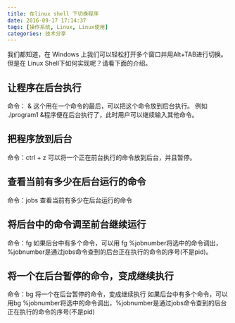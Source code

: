 ```yaml
---
title: 在linux shell 下切换程序
date: 2016-09-17 17:14:37
tags: [操作系统, Linux, Linux使用]
categories: 技术分享
---
```



我们都知道，在 Windows 上我们可以轻松打开多个窗口并用Alt+TAB进行切换。但是在 Linux Shell下如何实现呢？请看下面的介绍。

## 让程序在后台执行

命令： &
这个用在一个命令的最后，可以把这个命令放到后台执行。
例如 ./program1 &程序便在后台执行了，此时用户可以继续输入其他命令。

## 把程序放到后台

命令：ctrl + z
可以将一个正在前台执行的命令放到后台，并且暂停。

## 查看当前有多少在后台运行的命令

命令：jobs
查看当前有多少在后台运行的命令

## 将后台中的命令调至前台继续运行

命令：fg
如果后台中有多个命令，可以用 fg %jobnumber将选中的命令调出，%jobnumber是通过jobs命令查到的后台正在执行的命令的序号(不是pid)。

## 将一个在后台暂停的命令，变成继续执行

命令：bg
将一个在后台暂停的命令，变成继续执行
如果后台中有多个命令，可以用bg %jobnumber将选中的命令调出，%jobnumber是通过jobs命令查到的后台正在执行的命令的序号(不是pid)






